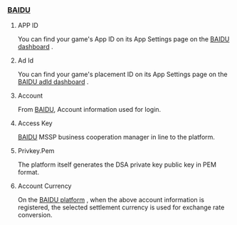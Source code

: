 ###   [BAIDU](http://mssp.baidu.com/) 
1. APP ID

   You can find your game's App ID on its App Settings page on the [BAIDU dashboard](https://mssp.baidu.com/app/static/main.html/dashboard) . 
2. Ad Id

   You can find your game's placement ID on its App Settings page on the [BAIDU adId dashboard](https://mssp.baidu.com/app/static/main.html/slot/list) . 
3. Account 

   From [BAIDU](http://mssp.baidu.com/home/developer.html#/account/list), Account information used for login.
4. Access Key 

   [BAIDU](http://mssp.baidu.com/) MSSP business cooperation manager in line to the platform.
5. Privkey.Pem 

   The platform itself generates the DSA private key public key in PEM format.
6. Account Currency

   On the [BAIDU platform](http://mssp.baidu.com/) , when the above account information is registered, the selected settlement currency is used for exchange rate conversion.
